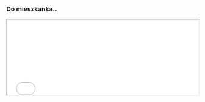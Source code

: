 ### Do mieszkanka..

<iframe src="app.py" height="200" width="100%" title="czas"></iframe>


<?PHP
echo shell_exec("python app.py 'parameter1'");
?>
